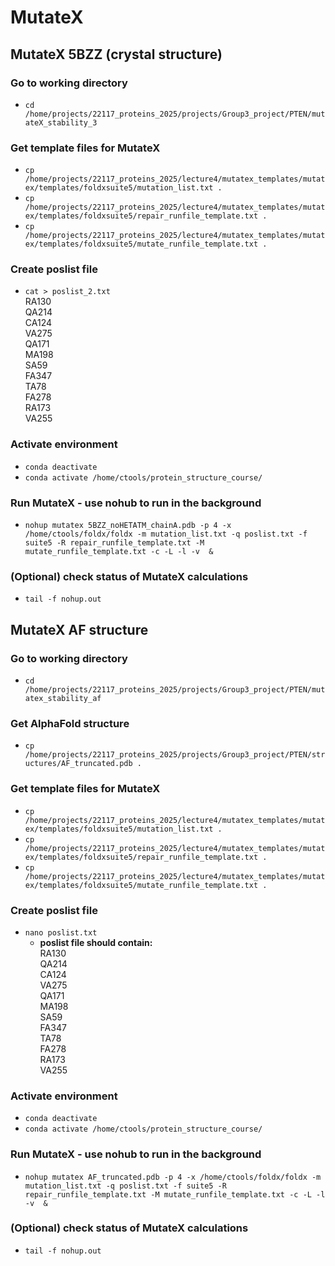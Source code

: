 # MutateX

## MutateX 5BZZ (crystal structure)

### Go to working directory
- `cd /home/projects/22117_proteins_2025/projects/Group3_project/PTEN/mutateX_stability_3`

### Get template files for MutateX
- `cp /home/projects/22117_proteins_2025/lecture4/mutatex_templates/mutatex/templates/foldxsuite5/mutation_list.txt .`
- `cp /home/projects/22117_proteins_2025/lecture4/mutatex_templates/mutatex/templates/foldxsuite5/repair_runfile_template.txt .`
- `cp /home/projects/22117_proteins_2025/lecture4/mutatex_templates/mutatex/templates/foldxsuite5/mutate_runfile_template.txt .`

### Create poslist file
- `cat > poslist_2.txt`\
  RA130\
  QA214\
  CA124\
  VA275\
  QA171\
  MA198\
  SA59\
  FA347\
  TA78\
  FA278\
  RA173\
  VA255


### Activate environment
- `conda deactivate`
- `conda activate /home/ctools/protein_structure_course/`

### Run MutateX - use nohub to run in the background
- `nohup mutatex 5BZZ_noHETATM_chainA.pdb -p 4 -x /home/ctools/foldx/foldx -m mutation_list.txt -q poslist.txt -f suite5 -R repair_runfile_template.txt -M mutate_runfile_template.txt -c -L -l -v  &`

### (Optional) check status of MutateX calculations
- `tail -f nohup.out`


## MutateX AF structure

### Go to working directory
- `cd /home/projects/22117_proteins_2025/projects/Group3_project/PTEN/mutatex_stability_af`

### Get AlphaFold structure
- `cp /home/projects/22117_proteins_2025/projects/Group3_project/PTEN/structures/AF_truncated.pdb .`

### Get template files for MutateX
- `cp /home/projects/22117_proteins_2025/lecture4/mutatex_templates/mutatex/templates/foldxsuite5/mutation_list.txt .`
- `cp /home/projects/22117_proteins_2025/lecture4/mutatex_templates/mutatex/templates/foldxsuite5/repair_runfile_template.txt .`
- `cp /home/projects/22117_proteins_2025/lecture4/mutatex_templates/mutatex/templates/foldxsuite5/mutate_runfile_template.txt .`

### Create poslist file
- `nano poslist.txt`
  - **poslist file should contain:**\
    RA130\
    QA214\
    CA124\
    VA275\
    QA171\
    MA198\
    SA59\
    FA347\
    TA78\
    FA278\
    RA173\
    VA255

### Activate environment
- `conda deactivate`
- `conda activate /home/ctools/protein_structure_course/`

### Run MutateX - use nohub to run in the background
- `nohup mutatex AF_truncated.pdb -p 4 -x /home/ctools/foldx/foldx -m mutation_list.txt -q poslist.txt -f suite5 -R repair_runfile_template.txt -M mutate_runfile_template.txt -c -L -l -v  &`

### (Optional) check status of MutateX calculations
- `tail -f nohup.out`

